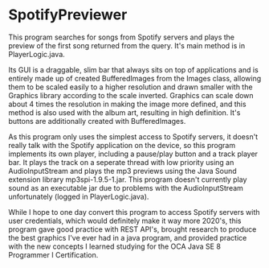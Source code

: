 # SpotifyPreviewer
This program searches for songs from Spotify servers and plays the preview of the first song returned from the query. It's main method is in PlayerLogic.java.

Its GUI is a draggable, slim bar that always sits on top of applications and is entirely made up of created BufferedImages from the Images class, allowing them to be
scaled easily to a higher resolution and drawn smaller with the Graphics library according to the scale inverted. Graphics can scale down about 4 times the resolution in making
the image more defined, and this method is also used with the album art, resulting in high definition. It's buttons are additionally created with BufferedImages.

As this program only uses the simplest access to Spotify servers, it doesn't really talk with the Spotify application on the device, so this program implements its 
own player, including a pause/play button and a track player bar. It plays the track on a seperate thread with low priority using an AudioInputStream and plays the mp3 previews
using the Java Sound extension library mp3spi-1.9.5-1.jar. This program doesn't currently play sound as an executable jar due to problems with the AudioInputStream unfortunately 
(logged in PlayerLogic.java).

While I hope to one day convert this program to access Spotify servers with user credentials, which would definitely make it way more 2020's, this program gave good 
practice with REST API's, brought research to produce the best graphics I've ever had in a java program, and provided practice with the new concepts I learned studying 
for the OCA Java SE 8 Programmer I Certification.
